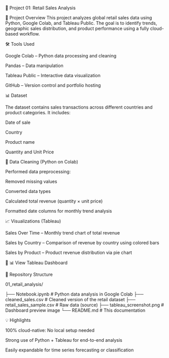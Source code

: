 📁 Project 01: Retail Sales Analysis

📝 Project Overview
This project analyzes global retail sales data using Python, Google Colab, and Tableau Public. The goal is to identify trends, geographic sales distribution, and product performance using a fully cloud-based workflow.

🛠️ Tools Used

Google Colab – Python data processing and cleaning

Pandas – Data manipulation

Tableau Public – Interactive data visualization

GitHub – Version control and portfolio hosting

📊 Dataset

The dataset contains sales transactions across different countries and product categories. It includes:

Date of sale

Country

Product name

Quantity and Unit Price

🧹 Data Cleaning (Python on Colab)

Performed data preprocessing:

Removed missing values

Converted data types

Calculated total revenue (quantity × unit price)

Formatted date columns for monthly trend analysis

📈 Visualizations (Tableau)

Sales Over Time – Monthly trend chart of total revenue

Sales by Country – Comparison of revenue by country using colored bars

Sales by Product – Product revenue distribution via pie chart

🔗 📊 View Tableau Dashboard

📁 Repository Structure

01_retail_analysis/

├── Notebook.ipynb                 # Python data analysis in Google Colab
├── cleaned_sales.csv              # Cleaned version of the retail dataset
├── retail_sales_sample.csv        # Raw data (source)
├── tableau_screenshot.png         # Dashboard preview image
└── README.md                      # This documentation

💡 Highlights

100% cloud-native: No local setup needed

Strong use of Python + Tableau for end-to-end analysis

Easily expandable for time series forecasting or classification
